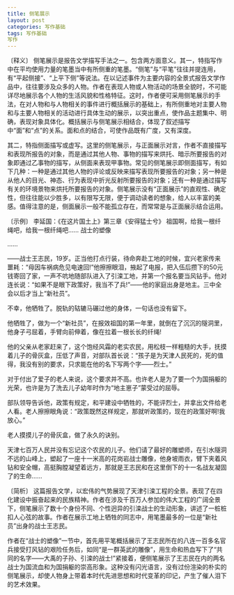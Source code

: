 ```yaml
---
title: 侧笔展示
layout: post
categories: 写作基础
tags: 写作基础
写作
---
```


〔释义〕 侧笔展示是报告文学描写手法之一。包含两方面意义。其一，特指写作中在平均使用力量的笔墨当中有所侧重的笔墨。“侧笔”与“平笔”往往并提连用，有“平起侧接”、“上平下侧”等说法。在以记述事件为主要内容的全景式报告文学作品中，往往要涉及众多的人物。作者在表现人物或人物活动的场景全貌时，不可能详尽地展示各个人物的生活风貌和性格特征。这时，作者便可采用侧笔展示的手法，在对人物和与人物相关的事件进行概括展示的基础上，有所侧重地对主要人物和与主要人物相关的活动进行具体生动的展示，以突出重点，使作品主题集中、明确，表现对象具体化。概括展示与侧笔展示相结合，体现了叙述描写中“面”和“点”的关系。面和点的结合，可使作品既有广度，又有深度。

其二，特指侧面描写或虚写。这里的侧笔展示，与正面展示对言，作者不直接描写和表现所报告的对象，而是通过其他人物、事物的描写来烘托、暗示所要报告的对象即通过乙事物的描写，从侧面来表现甲事物。常见的侧笔展示即侧面描写，有如下几种：一种是通过其他人物的评论或反映来描写表现所要报告的对象；另一种是从他人的目光、神态、行为表现中折光反射所要报告的对象；还有一种是通过描写有关的环境景物来烘托所要报告的对象。侧笔展示没有“正面展示”的直观性、确定性，但往往能以少胜多，以有限写无限，便于调动读者的想象，给人以丰富的美感。值得注意的是，侧面展示一般不能孤立存在，而常常是与正面展示结合运用。

〔示例〕 李延国：《在这片国土上》第三章《安得猛士兮》
祖国啊，给我一根纤绳吧，给我一根纤绳吧……
战士的塑像

……

——战士王志民，19岁。正当他打点行装，待命奔赴工地的时候，宜兴老家传来噩耗：“母因车祸病危见电速回!”他擦擦眼泪，掖起了电报，把入伍后攒下的50元钱寄回了家，一声不吭地随部队进入了引滦工地，并第一个报名要当风钻手。他对连长说：“如果不是眼下政策好，我当不了兵!”——他的家庭出身是地主。三中全会以后才当上“新社员”。

不幸，他牺牲了。脱轨的轱辘马碾过他的身体，一句话也没有留下。

他牺牲了，做为一个“新社员”，在报效祖国的第一年里，就倒在了沉沉的隧洞里，他身子弓屈着，手臂向前伸着，像在拉着一根长长的纤绳!

他的父亲从老家赶来了，这个饱经风霜的老实农民，用松枝一样粗糙的大手，抚摸着儿子的骨灰盒，压低了声音，对部队首长说：“孩子是为天津人民死的，死的值得，我没有别的要求，只求能在他的名下写两个字——烈士。”

对于付出了爱子的老人来说，这个要求并不高。也许老人是为了要一个为国捐躯的光荣，也许是为了洗去儿子幼年时作为“地主崽子”蒙受过的屈辱。

部队领导告诉他，政策有规定，和平建设中牺牲的，不能评烈士，并拿出文件给老人看。老人擦擦眼角说：“政策既然这样规定，那就听政策的，现在的政策好啊!我放心。”

老人摸摸儿子的骨灰盒，做了永久的诀别。

天津七百万人民并没有忘记这个农民的儿子。他们请了最好的雕塑师，在引水隧洞不远的山峰上，塑起了一座十一米高的花岗岩战士雕像，他身坡雨衣，臂下夹着风钻和安全帽，高挺胸膛凝望着远方，那就是王志民和在这里倒下的十一名战友凝固了的生命……

〔简析〕 这篇报告文学，以宏伟的气势展现了天津引滦工程的全景。表现了在四化建设中振奋起来的民族精神。作者在涉及千百万人参加的伟大工程的广阔全景下，侧笔展示了数十个身份不同、个性迥异的引滦战士的生动形象，讲述了一桩桩扣人心弦的故事。作者在展示工地上牺牲的同志中，用笔墨最多的一位是“新社员”出身的战士王志民。

作者在“战士的塑像”一节中，首先用平笔概括展示了王志民所在的八连一百多名官兵接受打风钻的艰险任务后，如同“是一群英武的雕像”，用生命和热血写下了“共同的名字——大禹的子孙、引滦的战士!”紧接着，便侧笔展示了王志民在内的两名战士为国流血和为国捐躯的崇高形象。这种没有闪光语言，没有过份渲染的朴实的侧笔展示，却使人物身上带着本时代先进思想和时代变革的印记，产生了催人泪下的艺术效果。 